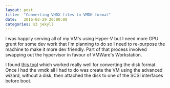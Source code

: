 ```yaml
---
layout: post
title:  "Converting VHDX files to VMDK format"
date:   2016-02-29 20:00:00
categories: s3 jekyll
---
```


I was happily serving all of my VM's using Hyper-V but I need more GPU grunt for some dev work that I'm planning to do so I need to re-purpose the machine to make it more dev friendly. Part of that process involved swapping out the hypervisor in favour of VMWare's Workstation.


I found [this tool](https://www.starwindsoftware.com/converter) which worked really well for converting the disk format. Once I had the vmdk all I had to do was create the VM using the advanced wizard, without a disk, then attached the disk to one of the SCSI interfaces before boot.


